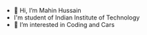 - 👋 Hi, I’m Mahin Hussain
-  I'm student of Indian Institute of Technology
- 👀 I’m interested in Coding and Cars
  


<!---
mahinhussain1201/mahinhussain1201 is a ✨ special ✨ repository because its `README.md` (this file) appears on your GitHub profile.
You can click the Preview link to take a look at your changes.
--->
